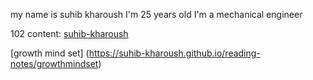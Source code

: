 my name is suhib kharoush
I'm 25 years old
I'm a mechanical engineer

102 content:
[suhib-kharoush](https://github.com/suhib-kharoush/reading-notes.git/readme)

[growth mind set] (https://suhib-kharoush.github.io/reading-notes/growthmindset)    